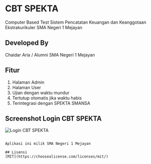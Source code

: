 # CBT SPEKTA

Computer Based Test Sistem Pencatatan Keuangan dan Keanggotaan Ekstrakurikuler SMA Negeri 1 Mejayan

## Developed By

Chaidar Aria / Alumni SMA Negeri 1 Mejayan

## Fitur
1. Halaman Admin
2. Halaman User
3. Ujian dengan waktu mundur
4. Tertutup otomatis jika waktu habis
5. Terintegrasi dengan SPEKTA SMANSA


## Screenshot Login CBT SPEKTA
![Login CBT SPEKTA](https://lh3.googleusercontent.com/1He0gPGZWF3Gagxhu7_5q3mKeQQU7B6A-GpyoMPubjKJtmWmGv5NV9RvNAvn0c_npsJgeDYcgmxtI4rYZG7t4_NpaBBl1FEXaZmpEJknlUYQz6at3qaMafz-nl6Yl-uVpXqKavb16doSfsrkfga_cai_XIg6BybfVY7BaB9Ms9fg7NMEHBaEjKFLRR5Bp11t9xHi7pU0aRCLfRUZE2TNBgSM2ZpTv5wT2-5Xh6J72srMd1YSQlpUzfMcb5xcOQwTKwSjTTKWYxi4pyoYdoL_vmY6ROCkDPu7RbvS7zT3xt3KBFVLB3fiLwNVdUx5mzhBo_ZsGXOstfuESeOckUb1Q0vNWsDfHplTH3WXDlUSNPn3KC-D_BPwFiIfFgwC7uMaxE2H1AbLjF_h2GYQrDpzvK-ASK1l4wMXkIRN_9XgoYlo7Gf0szFiUnUEWKfFZQlL5fwEooMtDCS-16J1tcehenj3WUVEk6R6vJBnL_zz4AVkh9Vk8zqnSY5Bur-DUTrwRPISKURPjR5dP9ZLlNhEpqchJU-QIHkeVTiEmlW5KmPev6yCzY3mj2lvvHGCSVmYiiZQtdBkD7-sRF4Pux-g133D9Bc-BAC5OFC5p1CtSZJOlLiCYqyn8Zmztce5CP1tdBuoej6jS7Vhi5K1Cw1jb4nZl1vGZcfAJaGl8IHHlv28T8x3G892I2UJi81jiY9iYat7arpL_3MXo8mZW-OzmKw=w1659-h933-no?authuser=0)
```

Aplikasi ini milik SMA Negeri 1 Mejayan

## Lisensi
[MIT](https://choosealicense.com/licenses/mit/)
